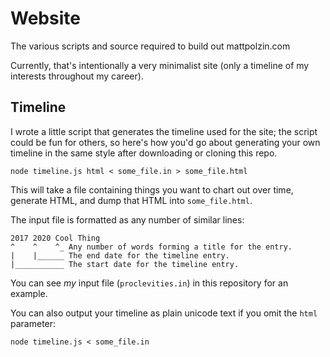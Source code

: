 
# Website
The various scripts and source required to build out mattpolzin.com

Currently, that's intentionally a very minimalist site (only a timeline of my interests throughout my career).

## Timeline
I wrote a little script that generates the timeline used for the site; the script could be fun for others, so here's how you'd go about generating your own timeline in the same style after downloading or cloning this repo.

```shell
node timeline.js html < some_file.in > some_file.html
```

This will take a file containing things you want to chart out over time, generate HTML, and dump that HTML into `some_file.html`.

The input file is formatted as any number of similar lines:
```
2017 2020 Cool Thing
^    ^    ^_ Any number of words forming a title for the entry.
|    |______ The end date for the timeline entry.
|___________ The start date for the timeline entry.
```

You can see _my_ input file (`proclevities.in`) in this repository for an example.

You can also output your timeline as plain unicode text if you omit the `html` parameter:
```shell
node timeline.js < some_file.in
```

